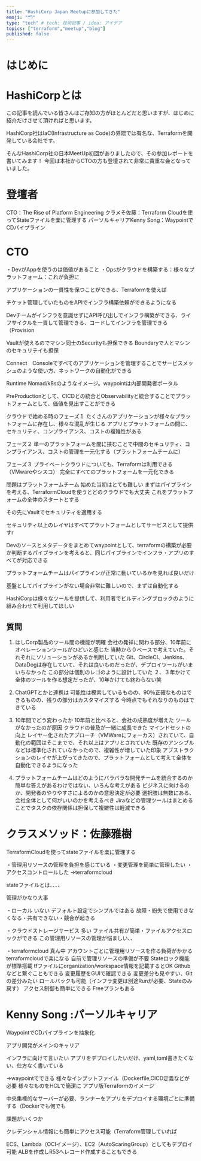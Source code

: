 ```yaml
---
title: "HashiCorp Japan Meetupに参加してきた"
emoji: "🗂"
type: "tech" # tech: 技術記事 / idea: アイデア
topics: ["terraform","meetup","blog"]
published: false
---
```


# はじめに



# HashiCorpとは
この記事を読んでいる皆さんはご存知の方がほとんどだと思いますが、はじめに紹介だけさせて頂ければと思います。

HashiCorp社はIaC(Infrastructure as Code)の界隈では有名な、Terraformを開発している会社です。
<!--HashiCorpの紹介-->
そんなHashiCorp社の日本MeetUp初回がありましたので、その参加レポートを書いてみます！
今回は本社からCTOの方も登壇されて非常に貴重な会となっていました。


# 登壇者
CTO：The Rise of Platform Engineering
クラメそ佐藤：Terraform Cloudを使ってStateファイルを楽に管理する
パーソルキャリアKenny Song：WaypointでCDパイプライン


# CTO
・DevがAppを使うのは価値があること
・Opsがクラウドを構築する：様々なプラットフォーム：これが負担に

アプリケーションの一貫性を保つことができる、Terraformを使えば

チケット管理していたものをAPIでインフラ構築依頼ができるようになる

Devチームがインフラを意識せずにAPI呼び出しでインフラ構築ができる、ライフサイクルを一貫して管理できる、コードしてインフラを管理できる（Provision

Vaultが使えるのでマシン同士のSecurityも担保できる
Boundaryで人とマシンのセキュリテイも担保

Connect　Consoleですべてのアプリケーションを管理することでサービスメッシュのような使い方、ネットワークの自動化ができる

Runtime Nomad/k8sのようなイメージ。waypointは内部開発者ポータル

PreProductionとして、CICDとの統合とObservabilityと統合することでプラットフォームとして、価値を見出すことができる

クラウドで始める時のフェーズ１
たくさんのアプリケーションが様々なプラットフォームに存在し、様々な混乱が生じる
アプリとプラットフォームの間に、セキュリティ、コンプライアンス、コストの複雑性がある

フェーズ２
単一のプラットフォームを間に挟むことで中間のセキュリティ、コンプライアンス、コストの管理を一元化する（プラットフォームチームに）

フェーズ３
プライベートクラウドについても、Terraformは利用できる（VMwareやシスコ）
完全にすべてのプラットフォームを一元化できる

問題はプラットフォームチーム
始めた当初はとても難しい
まずはパイプラインを考える、TerraformCloudを使うとどのクラウドでも大丈夫
これをプラットフォームの全体のスタートとする

その先にVaultでセキュリティを適用する

セキュリティ以上のレイヤはすべてプラットフォームとしてサービスとして提供すr

Devのソースとメタデータをまとめてwaypointとして、terraformの構築が必要か判断するパイプラインを考えると、同じパイプラインでインフラ・アプリのすべてが対応できる

プラットフォームチームはパイプラインが正常に動いているかを見れば良いだけ

基盤としてパイプラインがない場合非常に難しいので、まずは自動化する

HashiCorpは様々なツールを提供して、利用者でビルディングブロックのように組み合わせて利用してほしい

## 質問
1. はしCorp製品のツール間の機能が明確
会社の発祥に関わる部分、10年前にオペレーションツールがひどいと感じた
当時から０ベースで考えていた。それぞれにソリューションがあるか判断していた
Git、CircleCI、Jenkins、DataDogは存在していて、それは良いものだったが、デプロイツールがいまいちなかった
この部分は個別のレゴのように設計していた
２、３年かけて全体のツールを作る想定だったが、10年かけても終わらない笑

2. ChatGPTとかと連携は
可能性は模索しているものの、90％正確なものはできるものの、残りの部分はカスタマイズする
今時点でもそれなりのものはできている

3. 10年間でどう変わったか
10年前と比べると、会社の成熟度が増えた
ツールがなかったのが原因
クラウドの普及が一緒に成長できた
マインドセットの向上
レイヤー化されたアプローチ（VMWareにフォーカス）されていて、自動化の範囲はそこまでで、それ以上はアプリとされていた
既存のアンシブルなどは標準化されていなかったので、複雑性が増していた印象
アブストラクションのレイヤが上がってきたので、プラットフォームとして考えて全体を自動化できるようになった

4. プラットフォームチームはどのようにバラバラな開発チームを統合するのか
簡単な答えがあるわけではない、いろんな考えがある
ビジネスに向けるのか、開発者のやりやすさによるのかの意思決定が必要
選択肢は無数にある、会社全体として何がいいのかを考えるべき
Jiraなどの管理ツールはまとめることでタスクの依存関係は担保して複雑性は軽減できる



# クラスメソッド：佐藤雅樹
TerraformCloudを使ってstateファイルを楽に管理する

・管理用リソースの管理を負担を感じている
・変更管理を簡単に管理したい
・アクセスコントロールした
→terraformcloud

stateファイルとは、、、、

管理がかなり大事

・ローカル
いない
デフォルト設定でシンプルではある
故障・紛失で使用できなくなる・共有できない・競合が起きる

・クラウドストレージサービス
多い
ファイル共有が簡単・ファイルアクセスロックができる
この管理用リソースの管理が悩ましい、、

・terraformcloud
真ん中
アカウントごとに管理用リソースを作る負荷がかかる
terraformcloudで楽になる
自前で管理リソースの準備が不要
Stateロック機能が標準搭載
tfファイルにorganization/workspace情報を記載するとOK
Githubなどと繋ぐこともできる
変更履歴をGUIで確認できる
変更差分も見やすい、Gitの差分みたい
ロールバックも可能（インフラ変更は別途Runが必要、Stateのみ戻す）
アクセス制御も簡単にできる
Freeプランもある

<!--後日スライド-->

# Kenny Song :パーソルキャリア
WaypointでCDパイプラインを抽象化

アプリ開発がメインのキャリア

インフラに向けて言いたい
アプリをデプロイしたいだけ、yaml,toml書きたくない、仕方なく書いている

→waypointでできる
様々なインプットファイル（Dockerfile,CICD定義などが必要
様々なものをHCLで簡潔に
アプリ版Terraformのイメージ

中央集権的なサーバーが必要、ランナーをアプリをデプロイする環境ごとに準備する（Dockerでも何でも

課題がいくつか

クレデンシャル情報にも簡単にアクセス可能（Terraform管理していれば

ECS、Lambda（OCIイメージ）、EC2（AutoScaringGroup）としてもデプロイ可能
ALBを作成しR53へレコード作成することもできる

<!---->






